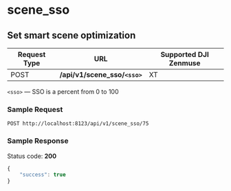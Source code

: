 scene_sso
=====

Set smart scene optimization
------------------

Request Type | URL | Supported DJI Zenmuse
-------------|-----|------------------------
POST | **/api/v1/scene_sso/`<sso>`** | XT

`<sso>` &mdash; SSO is a percent from 0 to 100

### Sample Request

```http
POST http://localhost:8123/api/v1/scene_sso/75
```

### Sample Response

Status code: **200**

```javascript
{
    "success": true
}
```

